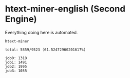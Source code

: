 # htext-miner-english (Second Engine)

Everything doing here is automated.

```
htext-miner

total: 5859/9523 (61.52472960201617%)

job0: 1318
job1: 1491
job2: 1995
job3: 1055
```